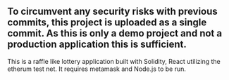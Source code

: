 To circumvent any security risks with previous commits, this project is uploaded as a single commit. As this is only a demo project and not a production application this is sufficient.
---

This is a raffle like lottery application built with Solidity, React utilizing the etherum test net. It requires metamask and Node.js to be run.
